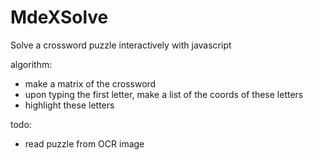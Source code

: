 MdeXSolve
=========

Solve a crossword puzzle interactively with javascript

algorithm:

* make a matrix of the crossword
* upon typing the first letter, make a list of the coords of these letters
* highlight these letters


todo:

* read puzzle from OCR image
